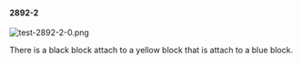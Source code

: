 #### 2892-2
![test-2892-2-0.png](https://github.com/lil-lab/nlvr/raw/master/nlvr/test/images/5/test-2892-2-0.png "test-2892-2-0.png")

There is a black block attach to a yellow block that is attach to a blue block.